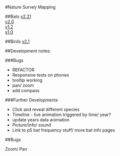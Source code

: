 #Nature Survey Mapping

##Bats
[v2.21](https://nimuse2.github.io/nimuse2.maps.dev//map_v2.1/)  
[v2.0](https://nimuse2.github.io/nimuse2.maps.dev//map_v2.0/)  
[v1.2](https://nimuse2.github.io/nimuse2.maps.dev//map_v1.2/)  
[v1.0](https://nimuse2.github.io/nimuse2.maps.dev//map_v1.0/)

##Birds
[v2.1](https://nimuse2.github.io/nimuse2.maps.dev//map_v2.1/)

##Development notes:

###Bugs

- REFACTOR
- Responsive tests on phones
- tooltip working
- pan/ zoom
- add compass

###Further Developments

- Click and reveal different species
- Timeline - live animation triggered by time/ year?
- update years data animation
- Picture/info/ sound
- Link to p5 bat frequency stuff/ more bat info pages

##Bugs

Zoom/ Pan
